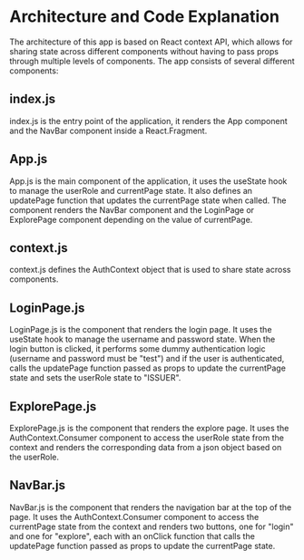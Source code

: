 # Architecture and Code Explanation

The architecture of this app is based on React context API, which allows for sharing state across different components without having to pass props through multiple levels of components. The app consists of several different components:


## index.js

index.js is the entry point of the application, it renders the App component and the NavBar component inside a React.Fragment.


## App.js

App.js is the main component of the application, it uses the useState hook to manage the userRole and currentPage state. It also defines an updatePage function that updates the currentPage state when called. The component renders the NavBar component and the LoginPage or ExplorePage component depending on the value of currentPage.


## context.js

context.js defines the AuthContext object that is used to share state across components.

## LoginPage.js

LoginPage.js is the component that renders the login page. It uses the useState hook to manage the username and password state. When the login button is clicked, it performs some dummy authentication logic (username and password must be "test") and if the user is authenticated, calls the updatePage function passed as props to update the currentPage state and sets the userRole state to "ISSUER".

## ExplorePage.js

ExplorePage.js is the component that renders the explore page. It uses the AuthContext.Consumer component to access the userRole state from the context and renders the corresponding data from a json object based on the userRole.

## NavBar.js

NavBar.js is the component that renders the navigation bar at the top of the page. It uses the AuthContext.Consumer component to access the currentPage state from the context and renders two buttons, one for "login" and one for "explore", each with an onClick function that calls the updatePage function passed as props to update the currentPage state.
